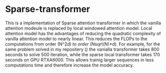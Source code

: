 # Sparse-transformer
This is a implementation of Sparse attention transformer in which the vanilla attention modeule is replaced by local windowed attention model. Local attention model has the advantages of reducing the quadratic complexity of vanilla attention model to nearly linear. This reduces the FLOPs to the computations from order (N^2*d) to order (N*sqrt(N)*d). For example, for the same problem solved in my repositery () the vanialla transformer takes 800 seconds to solve 500 iteration, while the sparse local transformer takes 170 seconds on GPU RTXA6000. This allows trainig larger sequences in less computations time and therefore increase the model accuracy.

